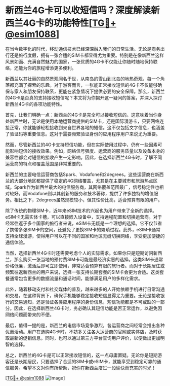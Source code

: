 # 新西兰4G卡可以收短信吗？深度解读新西兰4G卡的功能特性[[TG💪+ @esim1088](https://t.me/s/esim1088)]

在当今数字化的时代，移动通信技术已经深深融入我们的日常生活。无论是商务出行还是旅行度假，拥有一张合适的SIM卡都显得尤为重要。特别是在像新西兰这样风景如画、充满自然魅力的国家，一张优质的4G卡不仅能让你随时随地保持联络，还能为你的旅程增添更多便利。

新西兰以其壮丽的自然景观闻名于世，从南岛的雪山到北岛的地热奇观，每一个角落都充满了探索的乐趣。对于游客而言，一张能正常接收短信的4G卡不仅能够确保与家人和朋友保持联系，更能在紧急情况下提供必要的安全保障。那么，新西兰的4G卡是否真的支持接收短信呢？本文将为你揭开这一疑问的答案，并深入探讨新西兰4G卡的各项功能特性。

首先，让我们明确一点：新西兰的4G卡是完全可以接收短信的。这意味着当你身处新西兰时，无论是使用本地运营商提供的SIM卡，还是国际漫游卡，只要网络连接正常，你就能够轻松接收到来自世界各地的短信。这不仅包括文字信息，也涵盖了验证码等重要信息。这对于需要频繁验证身份的应用程序用户来说尤为重要。

然而，尽管新西兰的4G卡支持短信功能，但在实际使用过程中，仍有一些因素可能影响短信的接收效果。例如，网络信号强度、运营商的服务质量以及设备本身的兼容性都会对短信的接收产生一定影响。因此，在选择新西兰4G卡时，了解不同运营商的特点和覆盖范围是非常重要的。

新西兰的主要电信运营商包括Spark、Vodafone和2degrees。这些运营商在新西兰的大部分地区都提供了稳定的4G网络覆盖，尤其是在主要城市和旅游热点区域。Spark作为新西兰最大的电信服务商，其网络覆盖范围最广，信号稳定性也相对较好。而Vodafone则以其创新的服务和技术著称，提供了许多独特的增值服务。相比之下，2degrees虽然规模较小，但其性价比高，适合预算有限的用户。

除了传统的物理SIM卡，近年来eSIM技术的兴起也为用户带来了全新的选择。eSIM卡无需实体卡槽，可以直接嵌入设备中，支持远程配置和切换运营商。对于经常往返于多个国家的旅行者来说，eSIM卡无疑是一个理想的选择。它不仅节省了携带多张SIM卡的空间，还避免了更换SIM卡的繁琐过程。此外，eSIM卡通常支持全球漫游，使得用户可以在不同的国家和地区无缝切换网络，享受更加便捷的通信体验。

当然，选择新西兰4G卡时还需要考虑个人的实际需求。如果你只是短期访问新西兰，那么购买一张当地的预付费SIM卡可能是最经济实惠的选择。这类SIM卡通常价格低廉，激活后即可立即使用，非常适合预算有限的旅行者。而对于长期居住或频繁往返新西兰的用户来说，选择一张支持长期套餐的SIM卡会更为合适。这类套餐通常包含更多的数据流量和通话时间，能够满足用户的多样化需求。

此外，随着移动支付和社交媒体的普及，越来越多的人开始依赖手机进行日常沟通和交易。在这种背景下，确保手机能够稳定接收短信显得尤为重要。无论是接收银行的交易通知，还是验证各类应用程序的身份信息，短信功能都是不可或缺的一部分。因此，在选择新西兰4G卡时，务必确认其短信功能是否正常运作，以避免因网络问题而带来的不便。

最后，值得一提的是，新西兰的电信市场竞争激烈，各运营商之间经常会推出各种优惠活动。用户在选购4G卡时，不妨多关注各大运营商的官网或实体店，及时获取最新的促销信息。同时，也可以通过第三方平台查询用户评价，以便做出更加明智的选择。

总之，新西兰的4G卡是可以正常接收短信的，这一点毋庸置疑。无论你是短期游客还是长期居民，只要选择了合适的SIM卡或eSIM卡，就能享受到稳定可靠的通信服务。希望本文对你有所帮助，祝你在新西兰度过一段愉快而充实的时光！

[[TG💪+ @esim1088](https://t.me/s/esim1088) ![Image](https://i.postimg.cc/4NQfJmqS/Snipaste-2025-05-13-00-14-12.png)]